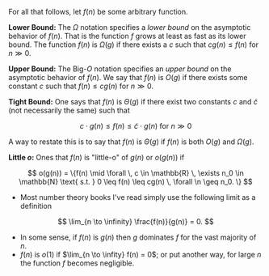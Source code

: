 For all that follows, let $f(n)$ be some arbitrary function.

**Lower Bound:** The $\Omega$ notation specifies a *lower bound* on the asymptotic behavior of $f(n)$. That is the function $f$ grows at least as fast as its lower bound. The function $f(n)$ is $\Omega(g)$ if there exists a $c$ such that $c g(n) \leq f(n)$ for $n \gg 0$.

**Upper Bound:** The Big-$O$ notation specifies an *upper bound* on the asymptotic behavior of $f(n)$. We say that $f(n)$ is $O(g)$ if there exists some constant $c$ such that $f(n) \leq c g(n)$ for $n \gg 0$.

**Tight Bound:** One says that $f(n)$ is $\Theta(g)$ if there exist two constants $c$ and $\tilde{c}$ (not necessarily the same) such that

$$
c \cdot g(n) \leq f(n) \leq \tilde{c} \cdot g(n) \text{ for } n \gg 0
$$

A way to restate this is to say that $f(n)$ is $\Theta(g)$ if $f(n)$ is both $O(g)$ and $\Omega(g)$.

**Little $o$:** Ones that $f(n)$ is "little-o" of $g(n)$ or $o(g(n))$ if

$$
 o(g(n)) = \{f(n) \mid \forall \, c \in \mathbb{R} \, \exists n_0 \in \mathbb{N} \text{ s.t. } 0 \leq f(n) \leq cg(n) \, \forall \n \geq n_0. \}
$$

* Most number theory books I've read simply use the following limit as a definition

$$
\lim_{n \to \infinity} \frac{f(n)}{g(n)} = 0.
$$

* In some sense, if $f(n)$ is $g(n)$ then $g$ dominates $f$ for the vast majority of $n$.
* $f(n)$ is $o(1)$ if $\lim_{n \to \infity} f(n) = 0$; or put another way, for large $n$ the function $f$ becomes negligible.
